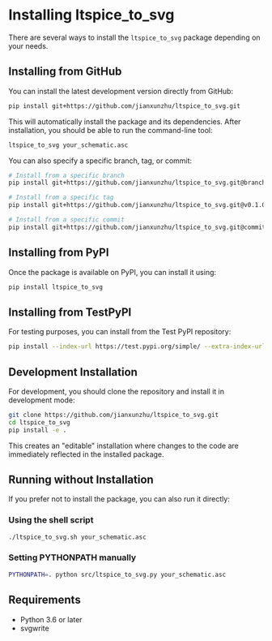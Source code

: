 # Installing ltspice_to_svg

There are several ways to install the `ltspice_to_svg` package depending on your needs.

## Installing from GitHub

You can install the latest development version directly from GitHub:

```bash
pip install git+https://github.com/jianxunzhu/ltspice_to_svg.git
```

This will automatically install the package and its dependencies. After installation, you should be able to run the command-line tool:

```bash
ltspice_to_svg your_schematic.asc
```

You can also specify a specific branch, tag, or commit:

```bash
# Install from a specific branch
pip install git+https://github.com/jianxunzhu/ltspice_to_svg.git@branch_name

# Install from a specific tag
pip install git+https://github.com/jianxunzhu/ltspice_to_svg.git@v0.1.0

# Install from a specific commit
pip install git+https://github.com/jianxunzhu/ltspice_to_svg.git@commit_hash
```

## Installing from PyPI

Once the package is available on PyPI, you can install it using:

```bash
pip install ltspice_to_svg
```

## Installing from TestPyPI

For testing purposes, you can install from the Test PyPI repository:

```bash
pip install --index-url https://test.pypi.org/simple/ --extra-index-url https://pypi.org/simple/ ltspice_to_svg
```

## Development Installation

For development, you should clone the repository and install it in development mode:

```bash
git clone https://github.com/jianxunzhu/ltspice_to_svg.git
cd ltspice_to_svg
pip install -e .
```

This creates an "editable" installation where changes to the code are immediately reflected in the installed package.

## Running without Installation

If you prefer not to install the package, you can also run it directly:

### Using the shell script

```bash
./ltspice_to_svg.sh your_schematic.asc
```

### Setting PYTHONPATH manually

```bash
PYTHONPATH=. python src/ltspice_to_svg.py your_schematic.asc
```

## Requirements

- Python 3.6 or later
- svgwrite 